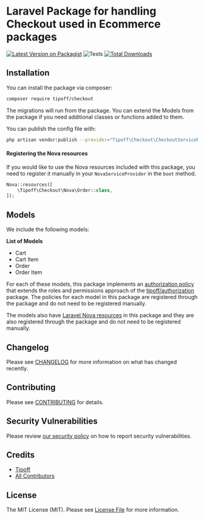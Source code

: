 # Laravel Package for handling Checkout used in Ecommerce packages

[![Latest Version on Packagist](https://img.shields.io/packagist/v/tipoff/checkout.svg?style=flat-square)](https://packagist.org/packages/tipoff/checkout)
![Tests](https://github.com/tipoff/checkout/workflows/Tests/badge.svg)
[![Total Downloads](https://img.shields.io/packagist/dt/tipoff/checkout.svg?style=flat-square)](https://packagist.org/packages/tipoff/checkout)

## Installation

You can install the package via composer:

```bash
composer require tipoff/checkout
```

The migrations will run from the package. You can extend the Models from the package if you need additional classes or functions added to them.

You can publish the config file with:
```bash
php artisan vendor:publish --provider="Tipoff\Checkout\CheckoutServiceProvider" --tag="checkout-config"
```

#### Registering the Nova resources

If you would like to use the Nova resources included with this package, you need to register it manually in your `NovaServiceProvider` in the `boot` method.

```php
Nova::resources([
    \Tipoff\Checkout\Nova\Order::class,
]);
```

## Models

We include the following models:

**List of Models**

- Cart
- Cart Item
- Order
- Order Item

For each of these models, this package implements an [authorization policy](https://laravel.com/docs/8.x/authorization) that extends the roles and permissions approach of the [tipoff/authorization](https://github.com/tipoff/authorization) package. The policies for each model in this package are registered through the package and do not need to be registered manually.

The models also have [Laravel Nova resources](https://nova.laravel.com/docs/3.0/resources/) in this package and they are also registered through the package and do not need to be registered manually.

## Changelog

Please see [CHANGELOG](CHANGELOG.md) for more information on what has changed recently.

## Contributing

Please see [CONTRIBUTING](.github/CONTRIBUTING.md) for details.

## Security Vulnerabilities

Please review [our security policy](../../security/policy) on how to report security vulnerabilities.

## Credits

- [Tipoff](https://github.com/tipoff)
- [All Contributors](../../contributors)

## License

The MIT License (MIT). Please see [License File](LICENSE.md) for more information.
